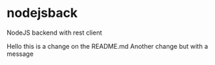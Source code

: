 # nodejsback
NodeJS backend with rest client

Hello this is a change on the README.md
Another change but with a message

